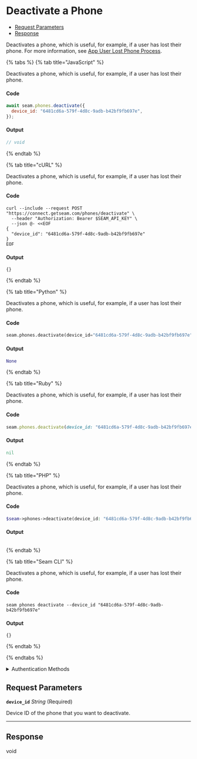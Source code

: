 # Deactivate a Phone

- [Request Parameters](#request-parameters)
- [Response](#response)

Deactivates a phone, which is useful, for example, if a user has lost their phone. For more information, see [App User Lost Phone Process](../../capability-guides/mobile-access/managing-phones-for-a-user-identity.md#app-user-lost-phone-process).


{% tabs %}
{% tab title="JavaScript" %}

Deactivates a phone, which is useful, for example, if a user has lost their phone.

#### Code

```javascript
await seam.phones.deactivate({
  device_id: "6481cd6a-579f-4d8c-9adb-b42bf9fb697e",
});
```

#### Output

```javascript
// void
```
{% endtab %}

{% tab title="cURL" %}

Deactivates a phone, which is useful, for example, if a user has lost their phone.

#### Code

```curl
curl --include --request POST "https://connect.getseam.com/phones/deactivate" \
  --header "Authorization: Bearer $SEAM_API_KEY" \
  --json @- <<EOF
{
  "device_id": "6481cd6a-579f-4d8c-9adb-b42bf9fb697e"
}
EOF
```

#### Output

```curl
{}
```
{% endtab %}

{% tab title="Python" %}

Deactivates a phone, which is useful, for example, if a user has lost their phone.

#### Code

```python
seam.phones.deactivate(device_id="6481cd6a-579f-4d8c-9adb-b42bf9fb697e")
```

#### Output

```python
None
```
{% endtab %}

{% tab title="Ruby" %}

Deactivates a phone, which is useful, for example, if a user has lost their phone.

#### Code

```ruby
seam.phones.deactivate(device_id: "6481cd6a-579f-4d8c-9adb-b42bf9fb697e")
```

#### Output

```ruby
nil
```
{% endtab %}

{% tab title="PHP" %}

Deactivates a phone, which is useful, for example, if a user has lost their phone.

#### Code

```php
$seam->phones->deactivate(device_id: "6481cd6a-579f-4d8c-9adb-b42bf9fb697e");
```

#### Output

```php

```
{% endtab %}

{% tab title="Seam CLI" %}

Deactivates a phone, which is useful, for example, if a user has lost their phone.

#### Code

```seam_cli
seam phones deactivate --device_id "6481cd6a-579f-4d8c-9adb-b42bf9fb697e"
```

#### Output

```seam_cli
{}
```
{% endtab %}

{% endtabs %}


<details>

<summary>Authentication Methods</summary>

- API key
- Client session token
- Personal access token
  <br>Must also include the `seam-workspace` header in the request.

To learn more, see [Authentication](https://docs.seam.co/latest/api/authentication).
</details>

## Request Parameters

**`device_id`** *String* (Required)

Device ID of the phone that you want to deactivate.

---


## Response

void

